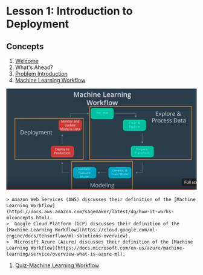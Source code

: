 # Lesson 1: Introduction to Deployment

## Concepts

1. [Welcome](https://www.youtube.com/watch?v=jQ2IZzga8Nw)
1. What's Ahead?
1. [Problem Introduction](https://www.youtube.com/watch?time_continue=19&v=-ZtVV7RvGYY)
1. [Machine Learning Workflow](https://www.youtube.com/watch?time_continue=2&v=ku_96X6TZas)

![workflow](images/workflow.png)
	
	> Amazon Web Services (AWS) discusses their definition of the [Machine Learning Workflow](https://docs.aws.amazon.com/sagemaker/latest/dg/how-it-works-mlconcepts.html).
	>  Google Cloud Platform (GCP) discusses their definition of the [Machine Learning Workflow](https://cloud.google.com/ml-engine/docs/tensorflow/ml-solutions-overview).
	>  Microsoft Azure (Azure) discusses their definition of the [Machine Learning Workflow](https://docs.microsoft.com/en-us/azure/machine-learning/service/overview-what-is-azure-ml).
1. [Quiz-Machine Learning Workflow](images/quiz1.png)
